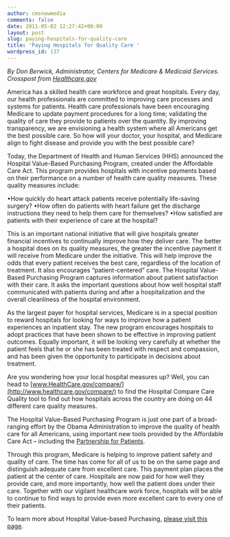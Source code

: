 ```yaml
---
author: cmsnewmedia
comments: false
date: 2011-05-02 12:27:42+00:00
layout: post
slug: paying-hospitals-for-quality-care
title: 'Paying Hospitals for Quality Care '
wordpress_id: 137
---
```


_By Don Berwick, Administrator, Centers for Medicare & Medicaid Services. Crosspost from [Healthcare.gov](http://www.healthcare.gov/news/blog/hvbp.html)_

America has a skilled health care workforce and great hospitals. Every day, our health professionals are committed to improving care processes and systems for patients. Health care professionals have been encouraging Medicare to update payment procedures for a long time; validating the quality of care they provide to patients over the quantity. By improving transparency, we are envisioning a health system where all Americans get the best possible care. So how will your doctor, your hospital, and Medicare align to fight disease and provide you with the best possible care?

Today, the Department of Health and Human Services (HHS) announced the Hospital Value-Based Purchasing Program, created under the Affordable Care Act. This program provides hospitals with incentive payments based on their performance on a number of health care quality measures. These quality measures include:

•How quickly do heart attack patients receive potentially life-saving surgery?
•How often do patients with heart failure get the discharge instructions they need to help them care for themselves?
•How satisfied are patients with their experience of care at the hospital?

This is an important national initiative that will give hospitals greater financial incentives to continually improve how they deliver care. The better a hospital does on its quality measures, the greater the incentive payment it will receive from Medicare under the initiative. This will help improve the odds that every patient receives the best care, regardless of the location of treatment. It also encourages “patient-centered” care. The Hospital Value-Based Purchasing Program captures information about patient satisfaction with their care. It asks the important questions about how well hospital staff communicated with patients during and after a hospitalization and the overall cleanliness of the hospital environment.

As the largest payer for hospital services, Medicare is in a special position to reward hospitals for looking for ways to improve how a patient experiences an inpatient stay. The new program encourages hospitals to adopt practices that have been shown to be effective in improving patient outcomes. Equally important, it will be looking very carefully at whether the patient feels that he or she has been treated with respect and compassion, and has been given the opportunity to participate in decisions about treatment.

Are you wondering how your local hospital measures up?  Well, you can head to [www.HealthCare.gov/compare/](http://www.healthcare.gov/compare/) to find the Hospital Compare Care Quality tool to find out how hospitals across the country are doing on 44 different care quality measures. 

The Hospital Value-Based Purchasing Program is just one part of a broad-ranging effort by the Obama Administration to improve the quality of health care for all Americans, using important new tools provided by the Affordable Care Act – including the [Partnership for Patients](http://www.healthcare.gov/center/programs/partnership/index.html).  

Through this program, Medicare is helping to improve patient safety and quality of care. The time has come for all of us to be on the same page and distinguish adequate care from excellent care. This payment plan places the patient at the center of care. Hospitals are now paid for how well they provide care, and more importantly, how well the patient does under their care. Together with our vigilant healthcare work force, hospitals will be able to continue to find ways to provide even more excellent care to every one of their patients.   

To learn more about Hospital Value-based Purchasing, [please visit this page](http://www.healthcare.gov/news/factsheets/valuebasedpurchasing04292011a.html).


